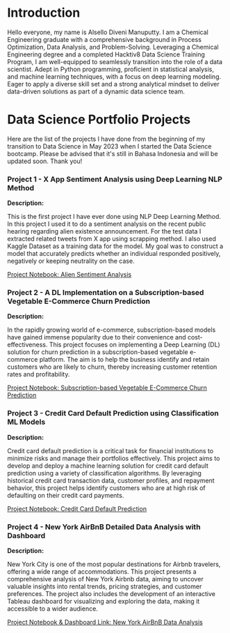 # Introduction
Hello everyone, my name is Alsello Diveni Manuputty. I am a Chemical Engineering graduate with a comprehensive background in Process Optimization, Data Analysis, and Problem-Solving. 
Leveraging a Chemical Engineering degree and a completed Hacktiv8 Data Science Training Program, I am well-equipped to seamlessly transition into the role of a data scientist. 
Adept in Python programming, proficient in statistical analysis, and machine learning techniques, with a focus on deep learning modeling. 
Eager to apply a diverse skill set and a strong analytical mindset to deliver data-driven solutions as part of a dynamic data science team.

# Data Science Portfolio Projects

Here are the list of the projects I have done from the beginning of my transition to Data Science in May 2023 when I started the Data Science bootcamp. Please be advised that it's still in Bahasa Indonesia and will be updated soon. Thank you!

### Project 1 - X App Sentiment Analysis using Deep Learning NLP Method

**Description:** 

This is the first project I have ever done using NLP Deep Learning Method. In this project I used it to do a sentiment analysis on the recent public hearing regarding alien existence announcement. 
For the test data I extracted related tweets from X app using scrapping method. I also used Kaggle Dataset as a training data for the model.  My goal was to construct a model that accurately predicts whether an individual responded positively, negatively or keeping neutrality on the case. 

[Project Notebook: Alien Sentiment Analysis](https://github.com/AlselloDM/DataScience_Portfolio/tree/main/Project%201)

### Project 2 - A DL Implementation on a Subscription-based Vegetable E-Commerce Churn Prediction

**Description:** 

In the rapidly growing world of e-commerce, subscription-based models have gained immense popularity due to their convenience and cost-effectiveness. This project focuses on implementing a Deep Learning (DL) solution for churn prediction in a subscription-based vegetable e-commerce platform. The aim is to help the business identify and retain customers who are likely to churn, thereby increasing customer retention rates and profitability.

[Project Notebook: Subscription-based Vegetable E-Commerce Churn Prediction](https://github.com/AlselloDM/DataScience_Portfolio/tree/main/Project%202)

### Project 3 - Credit Card Default Prediction using Classification ML Models

**Description:** 

Credit card default prediction is a critical task for financial institutions to minimize risks and manage their portfolios effectively. This project aims to develop and deploy a machine learning solution for credit card default prediction using a variety of classification algorithms. By leveraging historical credit card transaction data, customer profiles, and repayment behavior, this project helps identify customers who are at high risk of defaulting on their credit card payments.

[Project Notebook: Credit Card Default Prediction](https://github.com/AlselloDM/DataScience_Portfolio/tree/main/Project%203)

### Project 4 - New York AirBnB Detailed Data Analysis with Dashboard

**Description:** 

New York City is one of the most popular destinations for Airbnb travelers, offering a wide range of accommodations. This project presents a comprehensive analysis of New York Airbnb data, aiming to uncover valuable insights into rental trends, pricing strategies, and customer preferences. The project also includes the development of an interactive Tableau dashboard for visualizing and exploring the data, making it accessible to a wider audience.

[Project Notebook & Dashboard Link: New York AirBnB Data Analysis](https://github.com/AlselloDM/DataScience_Portfolio/tree/main/Project%204)



